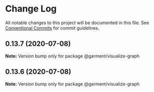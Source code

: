 # Change Log

All notable changes to this project will be documented in this file.
See [Conventional Commits](https://conventionalcommits.org) for commit guidelines.

## 0.13.7 (2020-07-08)

**Note:** Version bump only for package @garment/visualize-graph





## 0.13.6 (2020-07-08)

**Note:** Version bump only for package @garment/visualize-graph
